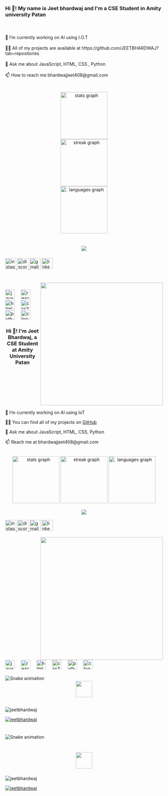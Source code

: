 <br clear="both">

<h3 align="left">Hi 👋! My name is Jeet bhardwaj and I'm a CSE Student in Amity university Patan</h3>

###

<br clear="both">

<p align="left">🔭 I’m currently working on AI using I.O.T<br><br>👨‍💻 All of my projects are available at https://github.com/JEETBHARDWAJ?tab=repositories<br><br>💬 Ask me about JavaScript, HTML, CSS , Python<br><br>📫 How to reach me bhardwajjeet408@gmail.com</p>

###

<br clear="both">

<div align="center">
  <img src="https://github-readme-stats.vercel.app/api?username=JEETBHARDWAJ&hide_title=false&hide_rank=false&show_icons=true&include_all_commits=true&count_private=true&disable_animations=false&theme=radical&locale=en&hide_border=false" height="150" alt="stats graph" /> <br>
  <img src="https://streak-stats.demolab.com?user=JEETBHARDWAJ&locale=en&mode=daily&theme=radical&hide_border=false&border_radius=5" height="150" alt="streak graph" /> <br>
  <img src="https://github-readme-stats.vercel.app/api/top-langs?username=JEETBHARDWAJ&locale=en&hide_title=false&layout=compact&card_width=320&langs_count=5&theme=radical&hide_border=true" height="150" alt="languages graph"  />
</div>

###

<br clear="both">

<div align="center">
  <img src="https://profile-counter.glitch.me/JEETBHARDWAJ/count.svg?"  />
</div>

###

<div align="left">
  <a href="https://www.instagram.com/jeet_bhardwaj295/" target="_blank">
    <img src="https://img.shields.io/static/v1?message=Instagram&logo=instagram&label=&color=E4405F&logoColor=white&labelColor=&style=for-the-badge" height="35" alt="instagram logo"  />
  </a>
  <a href="https://discord.com/channels/@me" target="_blank">
    <img src="https://img.shields.io/static/v1?message=Discord&logo=discord&label=&color=7289DA&logoColor=white&labelColor=&style=for-the-badge" height="35" alt="discord logo"  />
  </a>
  <img src="https://img.shields.io/static/v1?message=Gmail&logo=gmail&label=&color=D14836&logoColor=white&labelColor=&style=for-the-badge" height="35" alt="gmail logo"  />
  <a href="https://www.linkedin.com/in/jeet-bhardwaj-7ba156248/" target="_blank">
    <img src="https://img.shields.io/static/v1?message=LinkedIn&logo=linkedin&label=&color=0077B5&logoColor=white&labelColor=&style=for-the-badge" height="35" alt="linkedin logo"  />
  </a>
</div>

###

<br clear="both">

<img align="right" height="391" src="https://media.giphy.com/media/qgQUggAC3Pfv687qPC/giphy.gif"  />

###

<div align="left">
  <img src="https://cdn.jsdelivr.net/gh/devicons/devicon/icons/javascript/javascript-original.svg" height="30" alt="javascript logo"  />
  <img width="12" />
  <img src="https://cdn.jsdelivr.net/gh/devicons/devicon/icons/react/react-original.svg" height="30" alt="react logo"  />
  <img width="12" />
  <img src="https://cdn.jsdelivr.net/gh/devicons/devicon/icons/html5/html5-original.svg" height="30" alt="html5 logo"  />
  <img width="12" />
  <img src="https://cdn.jsdelivr.net/gh/devicons/devicon/icons/css3/css3-original.svg" height="30" alt="css3 logo"  />
  <img width="12" />
  <img src="https://cdn.jsdelivr.net/gh/devicons/devicon/icons/python/python-original.svg" height="30" alt="python logo"  />
  <img width="12" />
  <img src="https://cdn.jsdelivr.net/gh/devicons/devicon/icons/c/c-original.svg" height="30" alt="c logo"  /><div align="center">
  <h3>Hi 👋! I'm Jeet Bhardwaj, a CSE Student at Amity University Patan</h3>
</div>

<br clear="both">

<div align="left">
  <p>🔭 I’m currently working on AI using IoT</p>
  <p>👨‍💻 You can find all of my projects on <a href="https://github.com/JEETBHARDWAJ?tab=repositories">GitHub</a></p>
  <p>💬 Ask me about JavaScript, HTML, CSS, Python</p>
  <p>📫 Reach me at bhardwajjeet408@gmail.com</p>
</div>

<br clear="both">

<div align="center">
  <img src="https://github-readme-stats.vercel.app/api?username=JEETBHARDWAJ&show_icons=true&count_private=true&theme=radical&locale=en&hide_border=false" height="150" alt="stats graph" />
  <img src="https://streak-stats.demolab.com?user=JEETBHARDWAJ&locale=en&mode=daily&theme=radical&hide_border=false&border_radius=5" height="150" alt="streak graph" />
  <img src="https://github-readme-stats.vercel.app/api/top-langs?username=JEETBHARDWAJ&layout=compact&card_width=320&langs_count=5&theme=radical&hide_border=true" height="150" alt="languages graph" />
</div>

<br clear="both">

<div align="center">
  <img src="https://profile-counter.glitch.me/JEETBHARDWAJ/count.svg?" />
</div>

<br clear="both">

<div align="left">
  <a href="https://www.instagram.com/jeet_bhardwaj295/" target="_blank">
    <img src="https://img.shields.io/static/v1?message=Instagram&logo=instagram&label=&color=E4405F&logoColor=white&labelColor=&style=for-the-badge" height="35" alt="instagram logo" />
  </a>
  <a href="https://discord.com/channels/@me" target="_blank">
    <img src="https://img.shields.io/static/v1?message=Discord&logo=discord&label=&color=7289DA&logoColor=white&labelColor=&style=for-the-badge" height="35" alt="discord logo" />
  </a>
  <img src="https://img.shields.io/static/v1?message=Gmail&logo=gmail&label=&color=D14836&logoColor=white&labelColor=&style=for-the-badge" height="35" alt="gmail logo" />
  <a href="https://www.linkedin.com/in/jeet-bhardwaj-7ba156248/" target="_blank">
    <img src="https://img.shields.io/static/v1?message=LinkedIn&logo=linkedin&label=&color=0077B5&logoColor=white&labelColor=&style=for-the-badge" height="35" alt="linkedin logo" />
  </a>
</div>

<br clear="both">

<img align="right" height="391" src="https://media.giphy.com/media/qgQUggAC3Pfv687qPC/giphy.gif" />

<br clear="both">

<div align="left">
  <img src="https://cdn.jsdelivr.net/gh/devicons/devicon/icons/javascript/javascript-original.svg" height="30" alt="javascript logo" />
  <img width="12" />
  <img src="https://cdn.jsdelivr.net/gh/devicons/devicon/icons/react/react-original.svg" height="30" alt="react logo" />
  <img width="12" />
  <img src="https://cdn.jsdelivr.net/gh/devicons/devicon/icons/html5/html5-original.svg" height="30" alt="html5 logo" />
  <img width="12" />
  <img src="https://cdn.jsdelivr.net/gh/devicons/devicon/icons/css3/css3-original.svg" height="30" alt="css3 logo" />
  <img width="12" />
  <img src="https://cdn.jsdelivr.net/gh/devicons/devicon/icons/python/python-original.svg" height="30" alt="python logo" />
  <img width="12" />
  <img src="https://cdn.jsdelivr.net/gh/devicons/devicon/icons/c/c-original.svg" height="30" alt="c logo" />
</div>

<br clear="both">

<img src="https://raw.githubusercontent.com/JEETBHARDWAJ/JEETBHARDWAJ/output/snake.svg" alt="Snake animation" />

<br clear="both">

<div align="center">
  <img height="52" src="https://media.giphy.com/media/MYI6NK4JOGpOzOriEg/giphy.gif" />
</div>

<br clear="both">

<p align="left"> <img src="https://komarev.com/ghpvc/?username=jeetbhardwaj&label=Profile%20views&color=0e75b6&style=flat" alt="jeetbhardwaj" /> </p>

<p align="left"> <a href="https://github.com/ryo-ma/github-profile-trophy"><img src="https://github-profile-trophy.vercel.app/?username=jeetbhardwaj" alt="jeetbhardwaj" /></a> </p>

</div>

###

<br clear="both">

<img src="https://raw.githubusercontent.com/JEETBHARDWAJ/JEETBHARDWAJ/output/snake.svg" alt="Snake animation" />

###

<br clear="both">

<div align="center">
  <img height="52" src="https://media.giphy.com/media/MYI6NK4JOGpOzOriEg/giphy.gif"  />
</div>

###

<p align="left"> <img src="https://komarev.com/ghpvc/?username=jeetbhardwaj&label=Profile%20views&color=0e75b6&style=flat" alt="jeetbhardwaj" /> </p>

<p align="left"> <a href="https://github.com/ryo-ma/github-profile-trophy"><img src="https://github-profile-trophy.vercel.app/?username=jeetbhardwaj" alt="jeetbhardwaj" /></a> </p>

###
